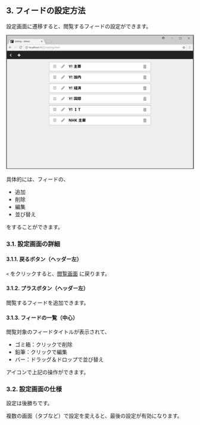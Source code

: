 ## 3. フィードの設定方法
設定画面に遷移すると、閲覧するフィードの設定ができます。

![設定画面](./setting-feeds/setting.png)

具体的には、フィードの、

- 追加
- 削除
- 編集
- 並び替え

をすることができます。


### 3.1. 設定画面の詳細
#### 3.1.1. 戻るボタン（ヘッダー左）
`<` をクリックすると、[閲覧画面](./reading-feeds.md) に戻ります。

#### 3.1.2. プラスボタン（ヘッダー左）
閲覧するフィードを追加できます。

#### 3.1.3. フィードの一覧（中心）
閲覧対象のフィードタイトルが表示されて、

- ゴミ箱：クリックで削除
- 鉛筆：クリックで編集
- バー：ドラッグ＆ドロップで並び替え

アイコンで上記の操作ができます。


### 3.2. 設定画面の仕様
設定は後勝ちです。

複数の画面（タブなど）で設定を変えると、最後の設定が有効になります。
